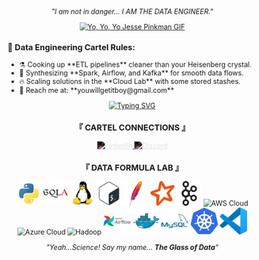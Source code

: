 <p align="center">
  <em>"I am not in danger... I AM THE DATA ENGINEER."</em>
</p>

<p align="center">
  <a href="https://postimg.cc/mttsS84X">
    <img src="https://i.postimg.cc/mrWz85h1/giphy.webp" alt="Yo, Yo, Yo Jesse Pinkman GIF" width="400">
  </a>
</p>


  ### 💾 Data Engineering Cartel Rules:


<p align="center">
<ul>
  <li>⚗️ Cooking up **ETL pipelines** cleaner than your Heisenberg crystal.</li>
  <li>🧪 Synthesizing **Spark, Airflow, and Kafka** for smooth data flows.</li>
  <li>🔥 Scaling solutions in the **Cloud Lab** with some stored stashes.</li>
  <li>💊 Reach me at: **youwillgetitboy@gmail.com**</li>
</ul>
</p>

<p align="center">
  <a href="https://git.io/typing-svg">
    <img src="https://readme-typing-svg.demolab.com?font=Fira+Code&weight=200&size=25&duration=3500&pause=600&color=B3B2AC&background=FFE33F00&center=true&width=536&lines=The+One+Who+Ingests;Master+of+ETL+Alchemy;Breaking+Big+Data" alt="Typing SVG">
  </a>
</p>

<h3 align="center">『 CARTEL CONNECTIONS 』</h3>

<p align="center">
  <a href="https://www.linkedin.com/in/your-profile/" target="_blank">
    <img src="https://raw.githubusercontent.com/maurodesouza/profile-readme-generator/master/src/assets/icons/social/linkedin/default.svg" width="43" height="37" alt="LinkedIn" style="filter: invert(1);">
  </a>
  <a href="https://discordapp.com/users/YourDiscordID" target="_blank">
    <img src="https://raw.githubusercontent.com/maurodesouza/profile-readme-generator/master/src/assets/icons/social/discord/default.svg" width="43" height="37" alt="Discord" style="filter: invert(1);">
  </a>
</p>

<h3 align="center">『 DATA FORMULA LAB 』</h3>

<p align="center">
  <img src="https://raw.githubusercontent.com/devicons/devicon/master/icons/python/python-original.svg" alt="Python" width="50" />
  <img src="https://raw.githubusercontent.com/devicons/devicon/master/icons/sqlalchemy/sqlalchemy-original.svg" alt="SQL" width="50" />
  <img src="https://raw.githubusercontent.com/devicons/devicon/master/icons/linux/linux-original.svg" alt="Linux" width="50" />
  <img src="https://raw.githubusercontent.com/devicons/devicon/master/icons/bash/bash-original.svg" alt="Bash" width="50" />
  <img src="https://raw.githubusercontent.com/devicons/devicon/master/icons/apache/apache-original.svg" alt="Apacheflink" width="50" />
  <img src="https://raw.githubusercontent.com/devicons/devicon/refs/heads/master/icons/apachespark/apachespark-original.svg" alt="Spark" width="50" />
  <img src="https://raw.githubusercontent.com/devicons/devicon/refs/heads/master/icons/apachekafka/apachekafka-original.svg" alt="Kafka" width="50" />
  <img src="https://skillicons.dev/icons?i=aws" height="50" alt="AWS Cloud" />
  <img src="https://www.vectorlogo.zone/logos/microsoft_azure/microsoft_azure-icon.svg" alt="Azure Cloud" width="50" />
  <img src="https://www.vectorlogo.zone/logos/apache_hadoop/apache_hadoop-icon.svg" alt="Hadoop" width="50" />
  <img src="https://raw.githubusercontent.com/devicons/devicon/refs/heads/master/icons/apacheairflow/apacheairflow-original-wordmark.svg" alt="Airflow" width="55" />
  <img src="https://raw.githubusercontent.com/devicons/devicon/refs/heads/master/icons/docker/docker-original.svg" alt="Docker" width="55" />
  <img src="https://raw.githubusercontent.com/devicons/devicon/refs/heads/master/icons/mysql/mysql-plain-wordmark.svg" alt="MySQL" width="55" />
  <img src="https://raw.githubusercontent.com/devicons/devicon/refs/heads/master/icons/kubernetes/kubernetes-original.svg" alt="Kubernetes" width="55" />
  <img src="https://raw.githubusercontent.com/devicons/devicon/refs/heads/master/icons/vscode/vscode-original.svg" alt="Visual Studio Code" width="55" />
</p>

<p align="center">
  <em>"Yeah...Science! Say my name... <strong>The Glass of Data</strong>"</em>
</p>

